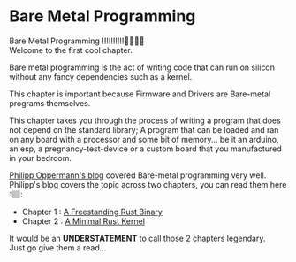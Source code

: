 # Bare Metal Programming

Bare Metal Programming !!!!!!!!!!🥳🥳🥳🥳  
Welcome to the first cool chapter.  


Bare metal programming is the act of writing code that can run on silicon without any fancy dependencies such as a kernel.  

This chapter is important because Firmware and Drivers are Bare-metal programs themselves.  



This chapter takes you through the process of writing a program that does not depend on the standard library; A program that can be loaded and ran on any board with a processor and some bit of memory... be it an arduino, an esp, a pregnancy-test-device or a custom board that you manufactured in your bedroom.    


[Philipp Oppermann's blog][writing-an-os-in-rust] covered Bare-metal programming very well. Philipp's blog covers the topic across two chapters, you can read them here 👇🏽: 
- Chapter 1 : [A Freestanding Rust Binary][a-freestanding-rust-binary]
- Chapter 2 : [A Minimal Rust Kernel][a-minimal-rust-kernel]  


It would be an **UNDERSTATEMENT** to call those 2 chapters legendary.  
Just go give them a read...  



[writing-an-os-in-rust]: https://os.phil-opp.com/
[a-freestanding-rust-binary]: https://os.phil-opp.com/freestanding-rust-binary/  
[a-minimal-rust-kernel]: https://os.phil-opp.com/minimal-rust-kernel/  